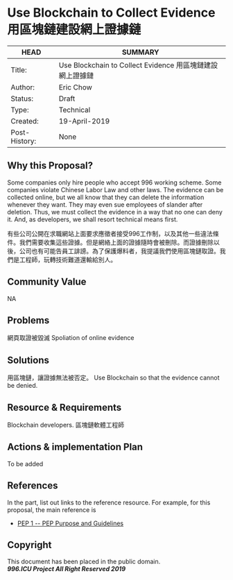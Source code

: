 # Use Blockchain to Collect Evidence 用區塊鏈建設網上證據鏈

HEAD | SUMMARY
-----|--------
Title:| Use Blockchain to Collect Evidence 用區塊鏈建設網上證據鏈
Author:| Eric Chow
Status:| Draft
Type:| Technical
Created:| 19-April-2019
Post-History:| None

## Why this Proposal?

Some companies only hire people who accept 996 working scheme. Some companies violate Chinese Labor Law and other laws. The evidence can be collected online, but we all know that they can delete the information whenever they want. They may even sue employees of slander after deletion. Thus, we must collect the evidence in a way that no one can deny it. And, as developers, we shall resort technical means first.

有些公司公開在求職網站上面要求應徵者接受996工作制，以及其他一些違法條件。我們需要收集這些證據。但是網絡上面的證據隨時會被刪除。而證據刪除以後，公司也有可能告員工誹謗。為了保護爆料者，我提議我們使用區塊鏈取證。我們是工程師，玩轉技術難道還輸給別人。

## Community Value

NA

## Problems
網頁取證被毀滅
Spoliation of online evidence

## Solutions

用區塊鏈，讓證據無法被否定。
Use Blockchain so that the evidence cannot be denied.

## Resource & Requirements

Blockchain developers.
區塊鏈軟體工程師

## Actions & implementation Plan

To be added

## References

In the part, list out links to the reference resource.
For example, for this proposal, the main reference is <br/>
- [PEP 1 -- PEP Purpose and Guidelines](https://www.python.org/dev/peps/pep-0001/)

## Copyright

This document has been placed in the public domain. <br/>
***996.ICU Project All Right Reserved 2019***
